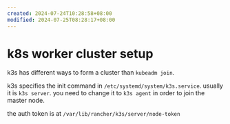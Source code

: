 ```yaml
---
created: 2024-07-24T10:28:58+08:00
modified: 2024-07-25T08:28:17+08:00
---
```


# k8s worker cluster setup

k3s has different ways to form a cluster than `kubeadm join`.

k3s specifies the init command in `/etc/systemd/system/k3s.service`. usually it is `k3s server`. you need to change it to `k3s agent` in order to join the master node.

the auth token is at `/var/lib/rancher/k3s/server/node-token`
